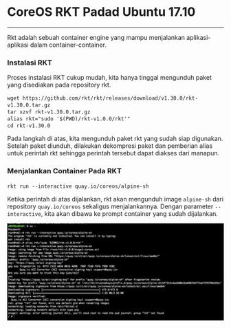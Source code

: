 # CoreOS RKT Padad Ubuntu 17.10 
---
Rkt adalah sebuah container engine yang mampu menjalankan aplikasi-aplikasi dalam container-container.

### Instalasi RKT
Proses instalasi RKT cukup mudah, kita hanya tinggal mengunduh paket yang disediakan pada repository rkt.
```
wget https://github.com/rkt/rkt/releases/download/v1.30.0/rkt-v1.30.0.tar.gz
tar xzvf rkt-v1.30.0.tar.gz
alias rkt="sudo '$(PWD)/rkt-v1.0.0/rkt'"
cd rkt-v1.30.0
```
Pada langkah di atas, kita mengunduh paket rkt yang sudah siap digunakan. Setelah paket diunduh, dilakukan dekompresi paket dan pemberian alias untuk perintah rkt sehingga perintah tersebut dapat diakses dari manapun.

### Menjalankan Container Pada RKT
```
rkt run --interactive quay.io/coreos/alpine-sh
```
Ketika perintah di atas dijalankan, rkt akan mengunduh image `alpine-sh` dari repository `quay.io/coreos` sekaligus menjalankannya. Dengan parameter `--interactive`, kita akan dibawa ke prompt container yang sudah dijalankan.

![alt text](https://github.com/nauticas/rkt/blob/master/images/RKT-Run_Alpine-sh.jpg "Output rkt run alpine-sh")

